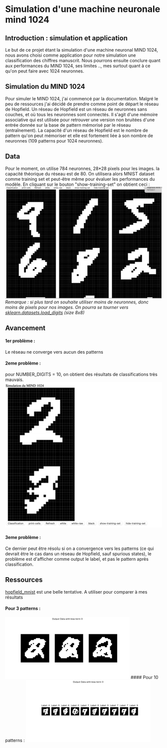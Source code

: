 # Simulation d'une machine neuronale mind 1024 
## Introduction : simulation et application
Le but de ce projet étant la simulation d'une machine neuronal MIND 1024, nous avons choisi comme application pour notre simulation une classification des chiffres manuscrit. Nous pourrons ensuite conclure quant aux performances du MIND 1024, ses limites .., mes surtout quant à ce qu'on peut faire avec 1024 neuronnes.
## Simulation du MIND 1024
Pour simuler le MIND 1024, j'ai commencé par la documentation. Malgré  le peu de ressources j'ai décidé de prendre comme point de départ le réseau de Hopfield. 
Un réseau de Hopfield est un réseau de neuronnes sans couches, et où tous les neuronnes sont connectés. Il s'agit d'une mémoire associative qui est utilisée pour retrouver une version non bruitées d'une entrée donnée sur la base de pattern mémorisé par le réseau (entraînement). La capacité d'un réseau de Hopfield est le nombre de pattern qu'on peut mémoriser et elle est fortement liée à son nombre de neuronnes (109 patterns pour 1024 neuronnes). 
## Data
Pour le moment, on utilise 784 neuronnes, 28*28 pixels pour les images. la capacité théorique du réseau est de 80.
On utilisera alors MNIST dataset comme training set et peut-être même pour évaluer les performances du modèle.
En cliquant sur le bouton "show-training-set" on obtient ceci : 
![Alt text](training_dataset.png)
*Remarque : si plus tard on souhaite utiliser moins de neuronnes, donc moins de pixels pour nos images. On pourra se tourner vers [sklearn.datasets.load_digits](https://scikit-learn.org/stable/modules/generated/sklearn.datasets.load_digits.html) (size 8x8)*
## Avancement 
#### 1er problème : 
Le réseau ne converge vers aucun des patterns
#### 2eme problème :
pour NUMBER_DIGITS = 10, on obtient des résultats de classifications très mauvais.
![Alt text](MIND1024_1.png)
#### 3eme problème :
Ce dernier peut être résolu si on a convergence vers les patterns (ce qui devrait être le cas dans un réseau de Hopfield, sauf spurious states), le problème est d'afficher comme output le label, et pas le pattern après classification.
## Ressources
[hopfield_mnist](https://github.com/kencyke/hopfield-mnist) est une belle tentative. A utiliser pour comparer à mes résultats
#### Pour 3 patterns : 
<img src=animation.gif width=400px>
#### Pour 10 patterns :
<img src=animation5.gif width=400px>
